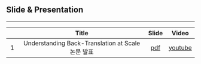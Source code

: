 ## Slide & Presentation
---------------------------

　|Title|Slide|Video|
|:---:|:---:|:---:|:---:|
|1|Understanding Back-Translation at Scale 논문 발표|[pdf]()|[youtube](https://youtu.be/htzBkroOLg4)|
